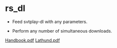# rs_dl

* Feed svtplay-dl with any parameters.

* Perform any number of simultaneous downloads.

[Handbook.pdf](https://github.com/user-attachments/files/21238547/Handbook.pdf)
[Lathund.pdf](https://github.com/user-attachments/files/21238548/Lathund.pdf)
